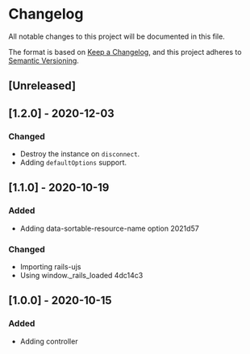 # Changelog
All notable changes to this project will be documented in this file.

The format is based on [Keep a Changelog](https://keepachangelog.com/en/1.0.0/),
and this project adheres to [Semantic Versioning](https://semver.org/spec/v2.0.0.html).

## [Unreleased]

## [1.2.0] - 2020-12-03

### Changed

- Destroy the instance on `disconnect`.
- Adding `defaultOptions` support.

## [1.1.0] - 2020-10-19

### Added
- Adding data-sortable-resource-name option  2021d57

### Changed
- Importing rails-ujs
- Using window._rails_loaded  4dc14c3

## [1.0.0] - 2020-10-15

### Added

- Adding controller
